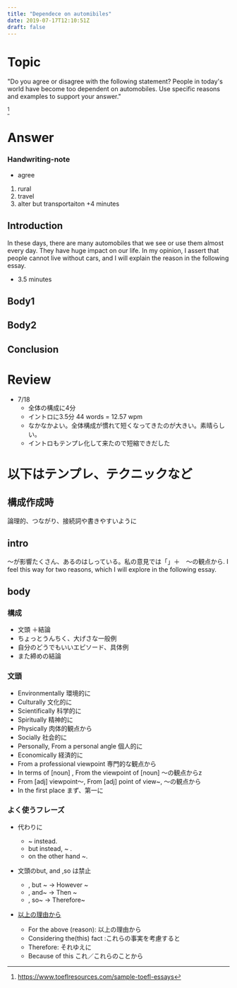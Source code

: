 ```yaml
---
title: "Dependece on automibiles"
date: 2019-07-17T12:10:51Z
draft: false
---
```



# Topic
"Do you agree or disagree with the following statement? People in today's world have become too dependent on automobiles. Use specific reasons and examples to support your answer."

[^quoted from]

[^quoted from]: https://www.toeflresources.com/sample-toefl-essays

# Answer
### Handwriting-note
* agree
1. rural
2. travel
3. alter but transportaiton
+4 minutes
## Introduction
In these days, there are many automobiles that we see or use them almost every day. They have huge impact on our life. In my opinion, I assert that people cannot live without cars, and I will explain the reason in the following essay.
+ 3.5 minutes

## Body1

## Body2

## Conclusion


# Review
* 7/18
  * 全体の構成に4分
  * イントロに3.5分 44 words = 12.57 wpm
  * なかなかよい。全体構成が慣れて短くなってきたのが大きい。素晴らしい。
  * イントロもテンプレ化して来たので短縮できだした

# 以下はテンプレ、テクニックなど
## 構成作成時
論理的、つながり、接続詞や書きやすいように

## intro
〜が影響たくさん、あるのはしっている。私の意見では「」＋　〜の観点から. I feel this way for two reasons, which I will explore in the following essay.

## body
### 構成
* 文頭 ＋結論
* ちょっとうんちく、大げさな一般例
* 自分のどうでもいいエピソード、具体例
* また締めの結論

### 文頭
* Environmentally 環境的に
* Culturally 文化的に
* Scientifically 科学的に
* Spiritually 精神的に
* Physically 肉体的観点から
* Socially 社会的に
* Personally, From a personal angle 個人的に
* Economically 経済的に
* From a professional viewpoint 専門的な観点から
* In terms of [noun] , From the viewpoint of [noun]  〜の観点からz<!--  -->
* From [adj] viewpoint～, From [adj] point of view~, 〜の観点から
* In the first place まず、第一に

### よく使うフレーズ
* 代わりに
    * ~ instead.
    * but instead, ~ .
    * on the other hand ~.
 
 * 文頭のbut, and ,so は禁止
     * , but ~ -> However ~
     * , and~ -> Then ~
     * , so~ -> Therefore~

 * [以上の理由から](https://eikaiwa.dmm.com/uknow/questions/28910/)
    * For the above (reason): 以上の理由から
    * Considering the(this) fact :これらの事実を考慮すると
    * Therefore: それゆえに
    * Because of this これ／これらのことから